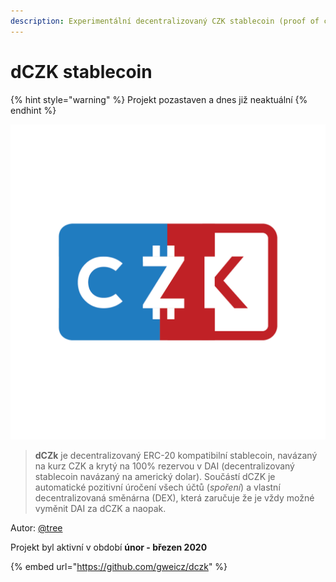 ```yaml
---
description: Experimentální decentralizovaný CZK stablecoin (proof of concept)
---
```


# dCZK stablecoin

{% hint style="warning" %}
Projekt pozastaven a dnes již neaktuální
{% endhint %}

![](../../.gitbook/assets/dczk.png)

> **dCZk** je decentralizovaný ERC-20 kompatibilní stablecoin, navázaný na kurz CZK a krytý na 100% rezervou v DAI (decentralizovaný stablecoin navázaný na americký dolar). Součástí dCZK je automatické pozitivní úročení všech účtů (_spoření_) a vlastní decentralizovaná směnárna (DEX), která zaručuje že je vždy možné vyměnit DAI za dCZK a naopak.

Autor: [@tree](https://forum.gwei.cz/u/tree)

Projekt byl aktivní v období **únor - březen 2020**

{% embed url="https://github.com/gweicz/dczk" %}

